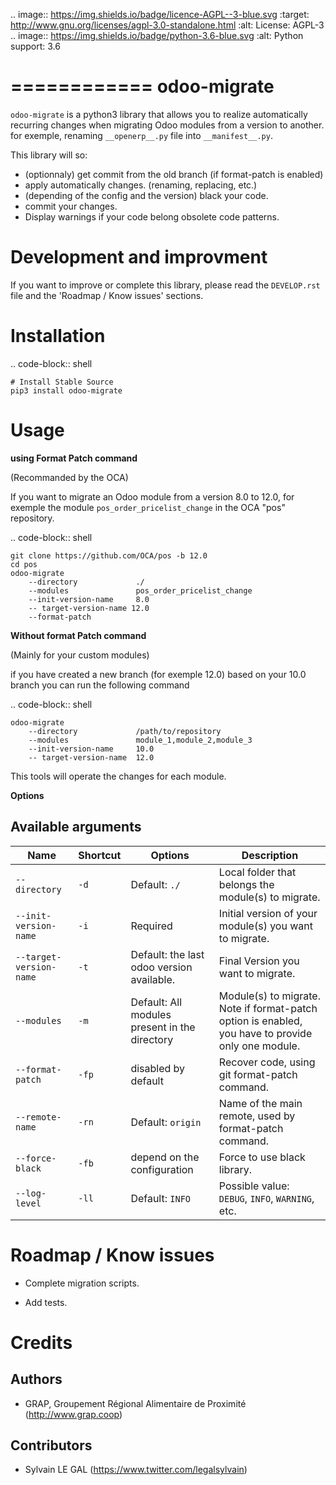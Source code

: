 .. image:: https://img.shields.io/badge/licence-AGPL--3-blue.svg
    :target: http://www.gnu.org/licenses/agpl-3.0-standalone.html
    :alt: License: AGPL-3
.. image:: https://img.shields.io/badge/python-3.6-blue.svg
    :alt: Python support: 3.6

============
odoo-migrate
============

``odoo-migrate`` is a python3 library that allows you to realize automatically
recurring changes when migrating Odoo modules from a version to another.
for exemple, renaming ``__openerp__.py`` file into ``__manifest__.py``.

This library will so:

* (optionnaly) get commit from the old branch (if format-patch is enabled)
* apply automatically changes. (renaming, replacing, etc.)
* (depending of the config and the version) black your code.
* commit your changes.
* Display warnings if your code belong obsolete code patterns.

Development and improvment
==========================

If you want to improve or complete this library, please read the
``DEVELOP.rst`` file and the 'Roadmap / Know issues' sections.

Installation
============

.. code-block:: shell

    # Install Stable Source
    pip3 install odoo-migrate


Usage
=====

**using Format Patch command**

(Recommanded by the OCA)

If you want to migrate an Odoo module from a version 8.0 to 12.0, for exemple
the module ``pos_order_pricelist_change`` in the OCA "pos" repository.

.. code-block:: shell

    git clone https://github.com/OCA/pos -b 12.0
    cd pos
    odoo-migrate
        --directory             ./
        --modules               pos_order_pricelist_change
        --init-version-name     8.0
        -- target-version-name 12.0
        --format-patch

**Without format Patch command**

(Mainly for your custom modules)

if you have created a new branch (for exemple 12.0) based on your 10.0 branch
you can run the following command

.. code-block:: shell

    odoo-migrate
        --directory             /path/to/repository
        --modules               module_1,module_2,module_3
        --init-version-name     10.0
        -- target-version-name  12.0

This tools will operate the changes for each module.

**Options**


Available arguments
-------------------

Name | Shortcut | Options | Description
--- | --- | --- | ---
``--directory`` | ``-d`` | Default: ``./`` | Local folder that belongs the module(s) to migrate.
``--init-version-name`` | ``-i`` | Required | Initial version of your module(s) you want to migrate.
``--target-version-name`` | ``-t`` | Default: the last odoo version available. | Final Version you want to migrate.
``--modules`` | ``-m`` | Default: All modules present in the directory | Module(s) to migrate. Note if format-patch option is enabled, you have to provide only one module.
``--format-patch`` | ``-fp`` | disabled by default | Recover code, using git format-patch command.
``--remote-name``  | ``-rn`` | Default: ``origin`` |  Name of the main remote, used by format-patch command.
``--force-black``  | ``-fb`` | depend on the configuration | Force to use black library.
``--log-level``  | ``-ll`` | Default: ``INFO`` | Possible value: ``DEBUG``, ``INFO``, ``WARNING``, etc.

Roadmap / Know issues
=====================

* Complete migration scripts.

* Add tests.

Credits
=======

Authors
-------

* GRAP, Groupement Régional Alimentaire de Proximité (http://www.grap.coop)

Contributors
------------

* Sylvain LE GAL (https://www.twitter.com/legalsylvain)

